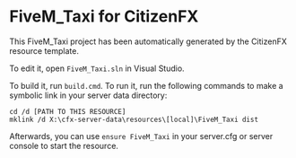 # FiveM_Taxi for CitizenFX

This FiveM_Taxi project has been automatically generated by the CitizenFX resource template.

To edit it, open `FiveM_Taxi.sln` in Visual Studio.

To build it, run `build.cmd`. To run it, run the following commands to make a symbolic link in your server data directory:

```dos
cd /d [PATH TO THIS RESOURCE]
mklink /d X:\cfx-server-data\resources\[local]\FiveM_Taxi dist
```

Afterwards, you can use `ensure FiveM_Taxi` in your server.cfg or server console to start the resource.